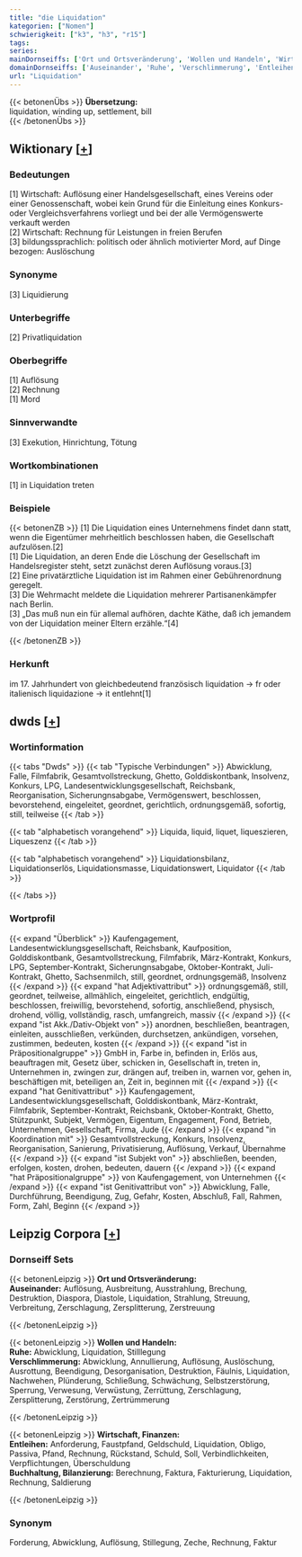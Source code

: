 ```yaml
---
title: "die Liquidation"
kategorien: ["Nomen"]
schwierigkeit: ["k3", "h3", "r15"]
tags:
series:
mainDornseiffs: ['Ort und Ortsveränderung', 'Wollen und Handeln', 'Wirtschaft, Finanzen']
domainDornseiffs: ['Auseinander', 'Ruhe', 'Verschlimmerung', 'Entleihen', 'Buchhaltung, Bilanzierung']
url: "Liquidation"
---
```


{{< betonenÜbs >}}
**Übersetzung:**  
liquidation, winding up, settlement, bill  
{{< /betonenÜbs >}}

## Wiktionary [[+](https://de.wiktionary.org/wiki/Liquidation)]

### Bedeutungen
[1] Wirtschaft: Auflösung einer Handelsgesellschaft, eines Vereins oder einer Genossenschaft, wobei kein Grund für die Einleitung eines Konkurs- oder Vergleichsverfahrens vorliegt und bei der alle Vermögenswerte verkauft werden  
[2] Wirtschaft: Rechnung für Leistungen in freien Berufen  
[3] bildungssprachlich: politisch oder ähnlich motivierter Mord, auf Dinge bezogen: Auslöschung  

### Synonyme
[3] Liquidierung  

### Unterbegriffe
[2] Privatliquidation  

### Oberbegriffe
[1] Auflösung  
[2] Rechnung  
[1] Mord  

### Sinnverwandte
[3] Exekution, Hinrichtung, Tötung  

### Wortkombinationen
[1] in Liquidation treten  

### Beispiele
{{< betonenZB >}}
[1] Die Liquidation eines Unternehmens findet dann statt, wenn die Eigentümer mehrheitlich beschlossen haben, die Gesellschaft aufzulösen.[2]  
[1] Die Liquidation, an deren Ende die Löschung der Gesellschaft im Handelsregister steht, setzt zunächst deren Auflösung voraus.[3]  
[2] Eine privatärztliche Liquidation ist im Rahmen einer Gebührenordnung geregelt.  
[3] Die Wehrmacht meldete die Liquidation mehrerer Partisanenkämpfer nach Berlin.  
[3] „Das muß nun ein für allemal aufhören, dachte Käthe, daß ich jemandem von der Liquidation meiner Eltern erzähle.“[4]  

{{< /betonenZB >}}
### Herkunft
im 17. Jahrhundert von gleichbedeutend französisch liquidation → fr oder italienisch liquidazione → it entlehnt[1]  



## dwds [[+](https://www.dwds.de/wb/Liquidation)]

### Wortinformation
{{< tabs "Dwds" >}}
{{< tab "Typische Verbindungen" >}}
Abwicklung, Falle, Filmfabrik, Gesamtvollstreckung, Ghetto, Golddiskontbank, Insolvenz, Konkurs, LPG, Landesentwicklungsgesellschaft, Reichsbank, Reorganisation, Sicherungnsabgabe, Vermögenswert, beschlossen, bevorstehend, eingeleitet, geordnet, gerichtlich, ordnungsgemäß, sofortig, still, teilweise
{{< /tab >}}

{{< tab "alphabetisch vorangehend" >}}
Liquida, liquid, liquet, liqueszieren, Liqueszenz
{{< /tab >}}

{{< tab "alphabetisch vorangehend" >}}
Liquidationsbilanz, Liquidationserlös, Liquidationsmasse, Liquidationswert, Liquidator
{{< /tab >}}

{{< /tabs >}}

### Wortprofil
{{< expand "Überblick" >}} Kaufengagement, Landesentwicklungsgesellschaft, Reichsbank, Kaufposition, Golddiskontbank, Gesamtvollstreckung, Filmfabrik, März-Kontrakt, Konkurs, LPG, September-Kontrakt, Sicherungnsabgabe, Oktober-Kontrakt, Juli-Kontrakt, Ghetto, Sachsenmilch, still, geordnet, ordnungsgemäß, Insolvenz {{< /expand >}}
{{< expand "hat Adjektivattribut" >}} ordnungsgemäß, still, geordnet, teilweise, allmählich, eingeleitet, gerichtlich, endgültig, beschlossen, freiwillig, bevorstehend, sofortig, anschließend, physisch, drohend, völlig, vollständig, rasch, umfangreich, massiv {{< /expand >}}
{{< expand "ist Akk./Dativ-Objekt von" >}} anordnen, beschließen, beantragen, einleiten, ausschließen, verkünden, durchsetzen, ankündigen, vorsehen, zustimmen, bedeuten, kosten {{< /expand >}}
{{< expand "ist in Präpositionalgruppe" >}} GmbH in, Farbe in, befinden in, Erlös aus, beauftragen mit, Gesetz über, schicken in, Gesellschaft in, treten in, Unternehmen in, zwingen zur, drängen auf, treiben in, warnen vor, gehen in, beschäftigen mit, beteiligen an, Zeit in, beginnen mit {{< /expand >}}
{{< expand "hat Genitivattribut" >}} Kaufengagement, Landesentwicklungsgesellschaft, Golddiskontbank, März-Kontrakt, Filmfabrik, September-Kontrakt, Reichsbank, Oktober-Kontrakt, Ghetto, Stützpunkt, Subjekt, Vermögen, Eigentum, Engagement, Fond, Betrieb, Unternehmen, Gesellschaft, Firma, Jude {{< /expand >}}
{{< expand "in Koordination mit" >}} Gesamtvollstreckung, Konkurs, Insolvenz, Reorganisation, Sanierung, Privatisierung, Auflösung, Verkauf, Übernahme {{< /expand >}}
{{< expand "ist Subjekt von" >}} abschließen, beenden, erfolgen, kosten, drohen, bedeuten, dauern {{< /expand >}}
{{< expand "hat Präpositionalgruppe" >}} von Kaufengagement, von Unternehmen {{< /expand >}}
{{< expand "ist Genitivattribut von" >}} Abwicklung, Falle, Durchführung, Beendigung, Zug, Gefahr, Kosten, Abschluß, Fall, Rahmen, Form, Zahl, Beginn {{< /expand >}}

## Leipzig Corpora [[+](https://corpora.uni-leipzig.de/en/res?word=Liquidation&corpusId=deu_newscrawl-public_2018)]

### Dornseiff Sets
{{< betonenLeipzig >}}
**Ort und Ortsveränderung:**  
**Auseinander:** Auflösung, Ausbreitung, Ausstrahlung, Brechung, Destruktion, Diaspora, Diastole, Liquidation, Strahlung, Streuung, Verbreitung, Zerschlagung, Zersplitterung, Zerstreuung  

{{< /betonenLeipzig >}}


{{< betonenLeipzig >}}
**Wollen und Handeln:**  
**Ruhe:** Abwicklung, Liquidation, Stilllegung  
**Verschlimmerung:** Abwicklung, Annullierung, Auflösung, Auslöschung, Ausrottung, Beendigung, Desorganisation, Destruktion, Fäulnis, Liquidation, Nachwehen, Plünderung, Schließung, Schwächung, Selbstzerstörung, Sperrung, Verwesung, Verwüstung, Zerrüttung, Zerschlagung, Zersplitterung, Zerstörung, Zertrümmerung  

{{< /betonenLeipzig >}}


{{< betonenLeipzig >}}
**Wirtschaft, Finanzen:**  
**Entleihen:** Anforderung, Faustpfand, Geldschuld, Liquidation, Obligo, Passiva, Pfand, Rechnung, Rückstand, Schuld, Soll, Verbindlichkeiten, Verpflichtungen, Überschuldung  
**Buchhaltung, Bilanzierung:** Berechnung, Faktura, Fakturierung, Liquidation, Rechnung, Saldierung  

{{< /betonenLeipzig >}}

### Synonym
Forderung, Abwicklung, Auflösung, Stillegung, Zeche, Rechnung, Faktur

